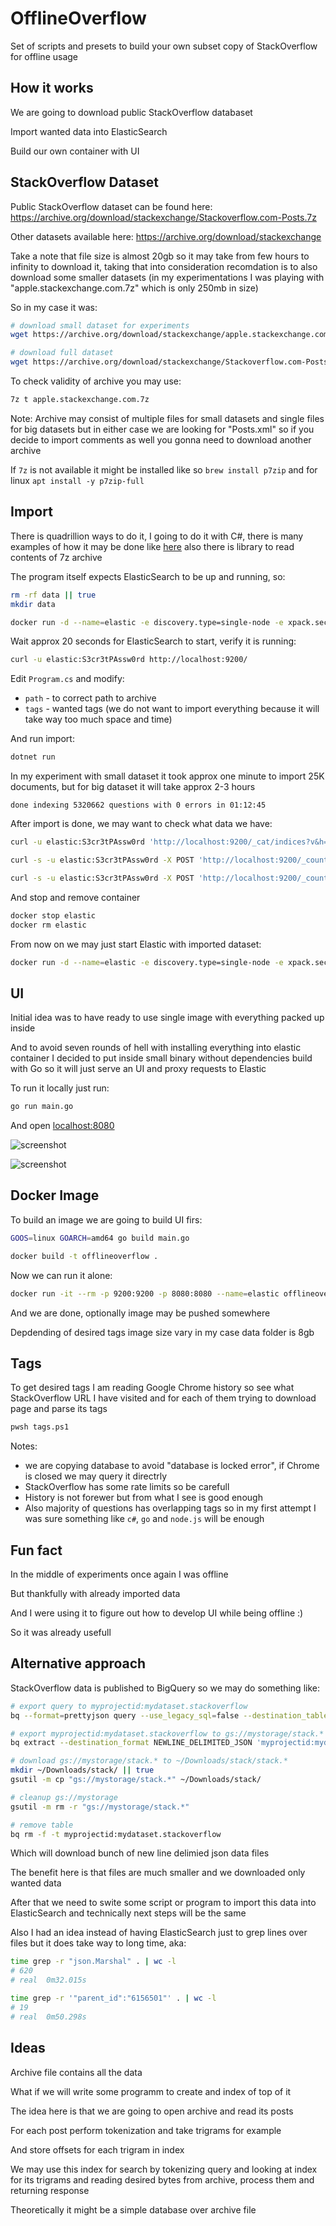 # OfflineOverflow

Set of scripts and presets to build your own subset copy of StackOverflow for offline usage

## How it works

We are going to download public StackOverflow databaset

Import wanted data into ElasticSearch

Build our own container with UI

## StackOverflow Dataset

Public StackOverflow dataset can be found here: https://archive.org/download/stackexchange/Stackoverflow.com-Posts.7z

Other datasets available here: https://archive.org/download/stackexchange

Take a note that file size is almost 20gb so it may take from few hours to infinity to download it, taking that into consideration recomdation is to also download some smaller datasets (in my experimentations I was playing with "apple.stackexchange.com.7z" which is only 250mb in size)

So in my case it was:

```bash
# download small dataset for experiments
wget https://archive.org/download/stackexchange/apple.stackexchange.com.7z

# download full dataset
wget https://archive.org/download/stackexchange/Stackoverflow.com-Posts.7z
```

To check validity of archive you may use:

```bash
7z t apple.stackexchange.com.7z
```

Note: Archive may consist of multiple files for small datasets and single files for big datasets but in either case we are looking for "Posts.xml" so if you decide to import comments as well you gonna need to download another archive

If `7z` is not available it might be installed like so `brew install p7zip` and for linux `apt install -y p7zip-full`

## Import

There is quadrillion ways to do it, I going to do it with C#, there is many examples of how it may be done like [here](https:///github.com/russcam/stack-overflow) also there is library to read contents of 7z archive

The program itself expects ElasticSearch to be up and running, so:

```bash
rm -rf data || true
mkdir data

docker run -d --name=elastic -e discovery.type=single-node -e xpack.security.enabled=true -e ELASTIC_PASSWORD=S3cr3tPAssw0rd -p 9200:9200 -v ${PWD}/data:/usr/share/elasticsearch/data docker.elastic.co/elasticsearch/elasticsearch:8.5.0
```

Wait approx 20 seconds for ElasticSearch to start, verify it is running:

```bash
curl -u elastic:S3cr3tPAssw0rd http://localhost:9200/
```

Edit `Program.cs` and modify:

- `path` - to correct path to archive
- `tags` - wanted tags (we do not want to import everything because it will take way too much space and time)

And run import:

```bash
dotnet run
```

In my experiment with small dataset it took approx one minute to import 25K documents, but for big dataset it will take approx 2-3 hours

```log
done indexing 5320662 questions with 0 errors in 01:12:45
```

After import is done, we may want to check what data we have:

```bash
curl -u elastic:S3cr3tPAssw0rd 'http://localhost:9200/_cat/indices?v&h=health,index,docs.count,store.size'

curl -s -u elastic:S3cr3tPAssw0rd -X POST 'http://localhost:9200/_count' -H 'Content-Type: application/json' -d '{"query":{"term":{"postTypeId":{"value":1}}}}' | jq -r ".count"

curl -s -u elastic:S3cr3tPAssw0rd -X POST 'http://localhost:9200/_count' -H 'Content-Type: application/json' -d '{"query":{"term":{"postTypeId":{"value":2}}}}' | jq -r ".count"
```

And stop and remove container

```bash
docker stop elastic
docker rm elastic
```

From now on we may just start Elastic with imported dataset:

```bash
docker run -d --name=elastic -e discovery.type=single-node -e xpack.security.enabled=true -e ELASTIC_PASSWORD=S3cr3tPAssw0rd -p 9200:9200 -v ${PWD}/data:/usr/share/elasticsearch/data docker.elastic.co/elasticsearch/elasticsearch:8.5.0
```

## UI

Initial idea was to have ready to use single image with everything packed up inside

And to avoid seven rounds of hell with installing everything into elastic container I decided to put inside small binary without dependencies build with Go so it will just serve an UI and proxy requests to Elastic

To run it locally just run:

```bash
go run main.go
```

And open [localhost:8080](http://localhost:8080)

![screenshot](screenshot1.png)

![screenshot](screenshot2.png)

## Docker Image

To build an image we are going to build UI firs:

```bash
GOOS=linux GOARCH=amd64 go build main.go
```

```bash
docker build -t offlineoverflow .
```

Now we can run it alone:

```bash
docker run -it --rm -p 9200:9200 -p 8080:8080 --name=elastic offlineoverflow
```

And we are done, optionally image may be pushed somewhere

Depdending of desired tags image size vary in my case data folder is 8gb


## Tags

To get desired tags I am reading Google Chrome history so see what StackOverflow URL I have visited and for each of them trying to download page and parse its tags

```bash
pwsh tags.ps1
```

Notes:

- we are copying database to avoid "database is locked error", if Chrome is closed we may query it directrly
- StackOverflow has some rate limits so be carefull
- History is not forewer but from what I see is good enough
- Also majority of questions has overlapping tags so in my first attempt I was sure something like `c#`, `go` and `node.js` will be enough

## Fun fact

In the middle of experiments once again I was offline

But thankfully with already imported data

And I were using it to figure out how to develop UI while being offline :)

So it was already usefull


## Alternative approach

StackOverflow data is published to BigQuery so we may do something like:

```bash
# export query to myprojectid:mydataset.stackoverflow
bq --format=prettyjson query --use_legacy_sql=false --destination_table myprojectid:mydataset.stackoverflow "WITH CTE AS ( SELECT id FROM bigquery-public-data.stackoverflow.stackoverflow_posts WHERE contains_substr(tags, 'c#') or contains_substr(tags, 'go') or contains_substr(tags, 'node.js') ) SELECT * FROM bigquery-public-data.stackoverflow.stackoverflow_posts where id in (select id from CTE) or parent_id in (select id from CTE)"

# export myprojectid:mydataset.stackoverflow to gs://mystorage/stack.*
bq extract --destination_format NEWLINE_DELIMITED_JSON 'myprojectid:mydataset.stackoverflow' 'gs://mystorage/stack.*'

# download gs://mystorage/stack.* to ~/Downloads/stack/stack.*
mkdir ~/Downloads/stack/ || true
gsutil -m cp "gs://mystorage/stack.*" ~/Downloads/stack/

# cleanup gs://mystorage
gsutil -m rm -r "gs://mystorage/stack.*"

# remove table
bq rm -f -t myprojectid:mydataset.stackoverflow
```

Which will download bunch of new line delimied json data files

The benefit here is that files are much smaller and we downloaded only wanted data

After that we need to swite some script or program to import this data into ElasticSearch and technically next steps will be the same

Also I had an idea instead of having ElasticSearch just to grep lines over files but it does take way to long time, aka:

```bash
time grep -r "json.Marshal" . | wc -l
# 620
# real	0m32.015s

time grep -r '"parent_id":"6156501"' . | wc -l
# 19
# real	0m50.298s
```

## Ideas

Archive file contains all the data

What if we will write some programm to create and index of top of it

The idea here is that we are going to open archive and read its posts

For each post perform tokenization and take trigrams for example

And store offsets for each trigram in index

We may use this index for search by tokenizing query and looking at index for its trigrams and reading desired bytes from archive, process them and returning response

Theoretically it might be a simple database over archive file

